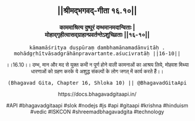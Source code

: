 <center><h2>||श्रीमद्‍भगवद्‍-गीता १६.१०||</h2>
<h3>काममाश्रित्य दुष्पूरं दम्भमानमदान्विताः |<br/>मोहाद्गृहीत्वासद्ग्राहान्प्रवर्तन्तेऽशुचिव्रताः ||१६-१०||</h3>
<pre>kāmamāśritya duṣpūraṃ dambhamānamadānvitāḥ .<br/>mohādgṛhītvāsadgrāhānpravartante.aśucivratāḥ ||16-10||</pre>
<p>।।16.10।। दम्भ, मान और मद से युक्त कभी न पूर्ण होने वाली कामनाओं का आश्रय लिये, मोहवश मिथ्या धारणाओं को ग्रहण करके ये अशुद्ध संकल्पों के लोग जगत् में कार्य करते हैं।।</p>
<pre>(Bhagavad Gita, Chapter 16, Shloka 10) || @BhagavadGitaApi</pre><p>https://docs.bhagavadgitaapi.in/</p><p>#API #bhagavadgitaapi #slok #nodejs #js #api #gitaapi #krishna #hinduism #vedic #ISKCON #shreemadbhagavadgita #technology</p></center>